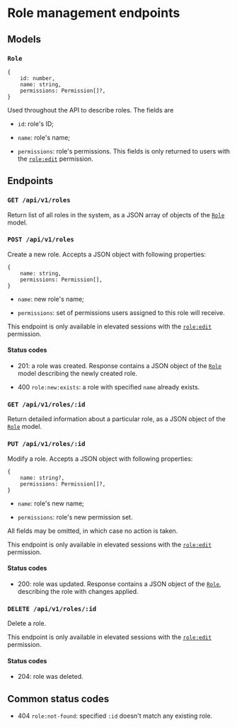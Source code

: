 # Role management endpoints



## Models ######################################################################

### `Role`

```
{
    id: number,
    name: string,
    permissions: Permission[]?,
}
```

Used throughout the API to describe roles. The fields are

- `id`: role's ID;

- `name`: role's name;

- `permissions`: role's permissions. This fields is only returned to users with
  the [`role:edit`](../#p-role-edit) permission.



## Endpoints ###################################################################

### `GET /api/v1/roles`

Return list of all roles in the system, as a JSON array of objects of the
[`Role`](#role) model.

### `POST /api/v1/roles`

Create a new role. Accepts a JSON object with following properties:

```
{
    name: string,
    permissions: Permission[],
}
```

- `name`: new role's name;

- `permissions`: set of permissions users assigned to this role will receive.

This endpoint is only available in elevated sessions with the [`role:edit`](
../#p-role-edit) permission.

#### Status codes

- 201: a role was created. Response contains a JSON object of the
  [`Role`](#role) model describing the newly created role.

- 400 `role:new:exists`: a role with specified `name` already exists.

### `GET /api/v1/roles/:id`

Return detailed information about a particular role, as a JSON object of the
[`Role`](#role) model.

### `PUT /api/v1/roles/:id`

Modify a role. Accepts a JSON object with following properties:

```
{
    name: string?,
    permissions: Permission[]?,
}
```

- `name`: role's new name;

- `permissions`: role's new permission set.

All fields may be omitted, in which case no action is taken.

This endpoint is only available in elevated sessions with the [`role:edit`](
../#p-role-edit) permission.

#### Status codes

- 200: role was updated. Response contains a JSON object of the [`Role`](#role),
  describing the role with changes applied.

### `DELETE /api/v1/roles/:id`

Delete a role.

This endpoint is only available in elevated sessions with the [`role:edit`](
../#p-role-edit) permission.

#### Status codes

- 204: role was deleted.



## Common status codes #########################################################

- 404 `role:not-found`: specified `:id` doesn't match any existing role.
